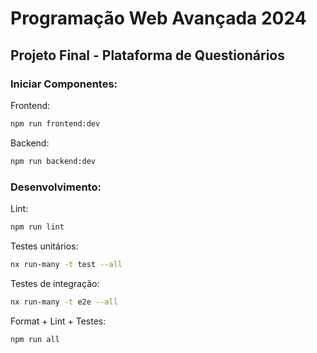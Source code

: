 # Programação Web Avançada 2024 
## Projeto Final - Plataforma de Questionários

### Iniciar Componentes:

Frontend:

```sh
npm run frontend:dev
```

Backend:

```sh
npm run backend:dev
```

### Desenvolvimento:
Lint:
```sh
npm run lint
```

Testes unitários:
```sh
nx run-many -t test --all
```

Testes de integração:
```sh
nx run-many -t e2e --all
```

Format + Lint + Testes:
```sh
npm run all
```
